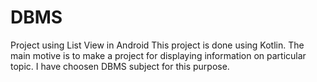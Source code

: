 # DBMS
Project using List View in Android
This project is done using Kotlin. The main motive is to make a project for displaying information on particular topic. I have choosen
DBMS subject for this purpose.
